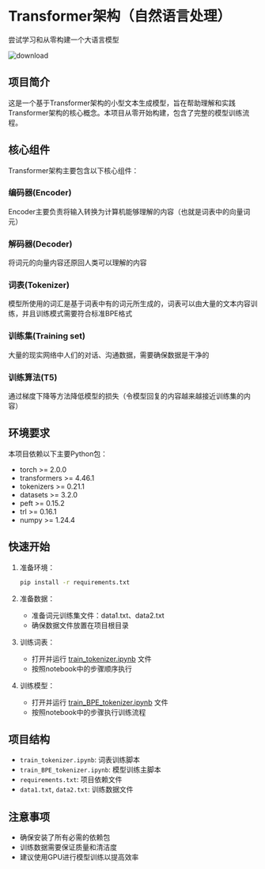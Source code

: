 # Transformer架构（自然语言处理）
尝试学习和从零构建一个大语言模型

![download](https://github.com/user-attachments/assets/467274c7-c2fc-41ae-a62e-eacdb942bbcc)

## 项目简介
这是一个基于Transformer架构的小型文本生成模型，旨在帮助理解和实践Transformer架构的核心概念。本项目从零开始构建，包含了完整的模型训练流程。

## 核心组件
Transformer架构主要包含以下核心组件：

### 编码器(Encoder)
Encoder主要负责将输入转换为计算机能够理解的内容（也就是词表中的向量词元）

### 解码器(Decoder)
将词元的向量内容还原回人类可以理解的内容

### 词表(Tokenizer)
模型所使用的词汇是基于词表中有的词元所生成的，词表可以由大量的文本内容训练，并且训练模式需要符合标准BPE格式

### 训练集(Training set)
大量的现实网络中人们的对话、沟通数据，需要确保数据是干净的

### 训练算法(T5)
通过梯度下降等方法降低模型的损失（令模型回复的内容越来越接近训练集的内容）

## 环境要求
本项目依赖以下主要Python包：
- torch >= 2.0.0
- transformers >= 4.46.1
- tokenizers >= 0.21.1
- datasets >= 3.2.0
- peft >= 0.15.2
- trl >= 0.16.1
- numpy >= 1.24.4

## 快速开始

1. 准备环境：
   ```sh
   pip install -r requirements.txt
   ```

2. 准备数据：
   - 准备词元训练集文件：data1.txt、data2.txt
   - 确保数据文件放置在项目根目录

3. 训练词表：
   - 打开并运行 [train_tokenizer.ipynb](train_tokenizer.ipynb) 文件
   - 按照notebook中的步骤顺序执行

4. 训练模型：
   - 打开并运行 [train_BPE_tokenizer.ipynb](train_BPE_tokenizer.ipynb) 文件
   - 按照notebook中的步骤执行训练流程

## 项目结构
- `train_tokenizer.ipynb`: 词表训练脚本
- `train_BPE_tokenizer.ipynb`: 模型训练主脚本
- `requirements.txt`: 项目依赖文件
- `data1.txt`, `data2.txt`: 训练数据文件

## 注意事项
- 确保安装了所有必需的依赖包
- 训练数据需要保证质量和清洁度
- 建议使用GPU进行模型训练以提高效率





